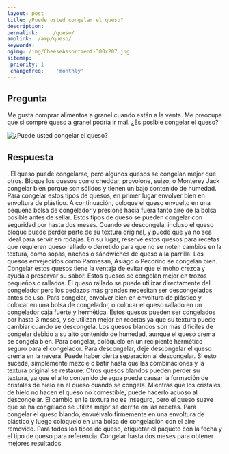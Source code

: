 ```yaml
---
layout: post
title: ¿Puede usted congelar el queso?  
description: 
permalink:     /queso/
amplink:  /amp/queso/
keywords: 
ogimg: /img/CheeseAssortment-300x207.jpg
sitemap:
 priority: 1
 changefreq:    'monthly'
---
```




## Pregunta

Me gusta comprar alimentos a granel cuando están a la venta. Me preocupa que si compré queso a granel podría ir mal. ¿Es posible congelar el queso?


![¿Puede usted congelar el queso?](https://sepuedecongelar.com/img/CheeseAssortment-300x207.jpg "¿Puede usted congelar el queso?" )


## Respuesta

.
 El queso puede congelarse, pero algunos quesos se congelan mejor que otros. Bloque los quesos como cheddar, provolone, suizo, o Monterey Jack congelar bien porque son sólidos y tienen un bajo contenido de humedad. Para congelar estos tipos de quesos, en primer lugar envolver bien en envoltura de plástico. A continuación, coloque el queso envuelto en una pequeña bolsa de congelador y presione hacia fuera tanto aire de la bolsa posible antes de sellar. Estos tipos de queso se pueden congelar con seguridad por hasta dos meses.
Cuando se descongela, incluso el queso bloque puede perder parte de su textura original, y puede que ya no sea ideal para servir en rodajas. En su lugar, reserve estos quesos para recetas que requieren queso rallado o derretido para que no se noten cambios en la textura, como sopas, nachos o sándwiches de queso a la parrilla.
Los quesos envejecidos como Parmesan, Asiago o Pecorino se congelan bien. Congelar estos quesos tiene la ventaja de evitar que el moho crezca y ayuda a preservar su sabor. Estos quesos se congelan mejor en trozos pequeños o rallados. El queso rallado se puede utilizar directamente del congelador pero los pedazos más grandes necesitan ser descongelados antes de uso. Para congelar, envolver bien en envoltura de plástico y colocar en una bolsa de congelador, o colocar el queso rallado en un congelador caja fuerte y hermética. Estos quesos pueden ser congelados por hasta 3 meses, y se utilizan mejor en recetas ya que su textura puede cambiar cuando se descongela.
Los quesos blandos son más difíciles de congelar debido a su alto contenido de humedad, aunque el queso crema se congela bien. Para congelar, colóquelo en un recipiente hermético seguro para el congelador. Para descongelar, deje descongelar el queso crema en la nevera. Puede haber cierta separación al descongelar. Si esto sucede, simplemente mezcle o batir hasta que las combinaciones y la textura original se restaure.
Otros quesos blandos pueden perder su textura, ya que el alto contenido de agua puede causar la formación de cristales de hielo en el queso cuando se congela. Mientras que los cristales de hielo no hacen el queso no comestible, puede hacerlo acuoso al descongelar. El cambio en la textura no es inseguro, pero el queso suave que se ha congelado se utiliza mejor se derrite en las recetas. Para congelar el queso blando, envuélvalo firmemente en una envoltura de plástico y luego colóquelo en una bolsa de congelación con el aire removido. Para todos los tipos de queso, etiquetar el paquete con la fecha y el tipo de queso para referencia. Congelar hasta dos meses para obtener mejores resultados.
